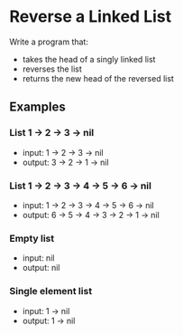 # Reverse a Linked List

Write a program that:

- takes the head of a singly linked list
- reverses the list
- returns the new head of the reversed list

## Examples

### List 1 -> 2 -> 3 -> nil

- input: 1 -> 2 -> 3 -> nil
- output: 3 -> 2 -> 1 -> nil

### List 1 -> 2 -> 3 -> 4 -> 5 -> 6 -> nil

- input: 1 -> 2 -> 3 -> 4 -> 5 -> 6 -> nil
- output: 6 -> 5 -> 4 -> 3 -> 2 -> 1 -> nil

### Empty list

- input: nil
- output: nil

### Single element list

- input: 1 -> nil
- output: 1 -> nil
